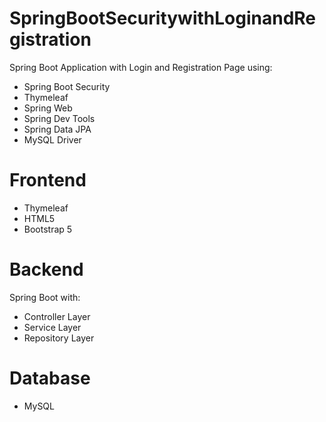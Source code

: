 # SpringBootSecuritywithLoginandRegistration


Spring Boot Application with Login and Registration Page using:

* Spring Boot Security
* Thymeleaf
* Spring Web
* Spring Dev Tools
* Spring Data JPA
* MySQL Driver

# Frontend           

* Thymeleaf                
* HTML5                              
* Bootstrap 5                      
                  
# Backend 

Spring Boot with:
* Controller Layer 
* Service Layer
* Repository Layer


# Database

* MySQL



